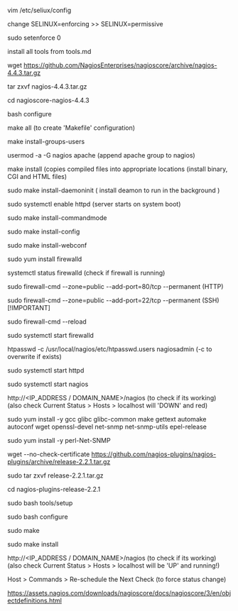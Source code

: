 <!-- Installation -->

vim /etc/seliux/config <!-- linux security -->

change SELINUX=enforcing >> SELINUX=permissive <!-- security module would notify instead of block actions -->

sudo setenforce 0 <!-- to temporary disable SELINUX -->

install all tools from tools.md

wget https://github.com/NagiosEnterprises/nagioscore/archive/nagios-4.4.3.tar.gz

tar zxvf nagios-4.4.3.tar.gz

cd nagioscore-nagios-4.4.3

bash configure

make all (to create 'Makefile' configuration)

<!-- Create nagios user -->

make install-groups-users

usermod -a -G nagios apache (append apache group to nagios)

make install (copies compiled files into appropriate locations (install binary, CGI and HTML files)

<!-- server setup -->

sudo make install-daemoninit ( install deamon to run in the background )

sudo systemctl enable httpd (server starts on system boot)

<!-- install command mode, config files, Apache config -->

sudo make install-commandmode

sudo make install-config

sudo make install-webconf

<!-- configure firewall + open port 80 -->

sudo yum install firewalld

systemctl status firewalld (check if firewall is running)

sudo firewall-cmd --zone=public --add-port=80/tcp --permanent (HTTP)

sudo firewall-cmd --zone=public --add-port=22/tcp --permanent (SSH) [!IMPORTANT]

sudo firewall-cmd --reload

sudo systemctl start firewalld

<!-- create nagiosadmin user account -->

htpasswd -c /usr/local/nagios/etc/htpasswd.users nagiosadmin (-c to overwrite if exists)

<!-- start Apache server and test nagios -->

sudo systemctl start httpd

sudo systemctl start nagios

http://<IP_ADDRESS / DOMAIN_NAME>/nagios (to check if its working) (also check Current Status > Hosts > localhost will 'DOWN' and red)

<!-- install nagios plugins -->

<!-- dependancies for nagios plugins-->

sudo yum install -y gcc glibc glibc-common make gettext automake autoconf wget openssl-devel net-snmp net-snmp-utils epel-release

sudo yum install -y perl-Net-SNMP

<!------------------------------------->

wget --no-check-certificate https://github.com/nagios-plugins/nagios-plugins/archive/release-2.2.1.tar.gz

sudo tar zxvf release-2.2.1.tar.gz

<!-- Install Nagios Core from Source -->

cd nagios-plugins-release-2.2.1

sudo bash tools/setup

sudo bash configure

sudo make

sudo make install

<!-- final test -->

http://<IP_ADDRESS / DOMAIN_NAME>/nagios (to check if its working) (also check Current Status > Hosts > localhost will be 'UP' and running!)

Host > Commands > Re-schedule the Next Check (to force status change)

<!-- Config files documentation -->

https://assets.nagios.com/downloads/nagioscore/docs/nagioscore/3/en/objectdefinitions.html
